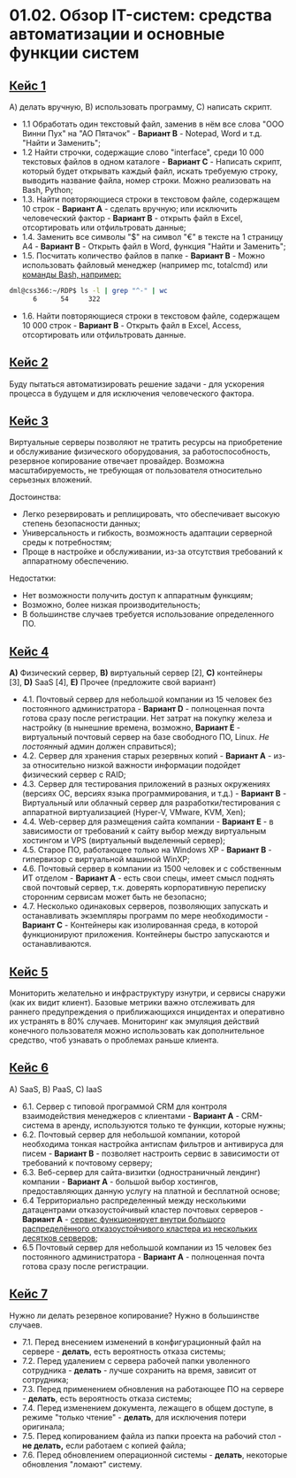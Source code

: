 # 01.02. Обзор IT-систем: cредства автоматизации и основные функции систем
## [Кейс 1](https://github.com/netology-code/slin-homeworks/blob/slin-7/1-02.md#%D0%BA%D0%B5%D0%B9%D1%81-1) 
А) делать вручную, B) использовать программу, C) написать скрипт.

- 1.1 Обработать один текстовый файл, заменив в нём все слова "ООО Винни Пух" на "АО Пятачок" - **Вариант В** - Notepad, Word и т.д. "Найти и Заменить";
- 1.2 Найти строчки, содержащие слово "interface", среди 10 000 текстовых файлов в одном каталоге - **Вариант C** - Написать скрипт, который будет открывать каждый файл, искать требуемую строку, выводить название файла, номер строки. Можно реализовать на Bash, Python;
- 1.3. Найти повторяющиеся строки в текстовом файле, содержащем 10 строк - **Вариант A** - сделать вручную; или исключить человеческий фактор - **Вариант B** - открыть файл в Excel, отсортировать или отфильтровать данные;
- 1.4. Заменить все символы "$" на символ "€" в тексте на 1 страницу А4 - **Вариант B** - Открыть файл в Word, функция "Найти и Заменить";
- 1.5. Посчитать количество файлов в папке  - **Вариант B** - Можно использовать файловый менеджер (например mc, totalcmd) или [команды Bash, например:](https://losst.ru/kolichestvo-fajlov-v-papke-linux)
```bash
dml@css366:~/RDP$ ls -l | grep "^-" | wc
      6      54     322
```
- 1.6. Найти повторяющиеся строки в текстовом файле, содержащем 10 000 строк - **Вариант B** - Открыть файл в Excel, Access, отсортировать или отфильтровать данные.

## [Кейс 2](https://github.com/netology-code/slin-homeworks/blob/slin-7/1-02.md#%D0%BA%D0%B5%D0%B9%D1%81-2)
Буду пытаться автоматизировать решение задачи - для ускорения процесса в будущем и для исключения человеческого фактора.

## [Кейс 3](https://github.com/netology-code/slin-homeworks/blob/slin-7/1-02.md#%D0%BA%D0%B5%D0%B9%D1%81-3)
Виртуальные серверы позволяют не тратить ресурсы на приобретение и обслуживание физического оборудования, за работоспособность, резервное копирование отвечает провайдер. Возможна масштабируемость, не требующая от пользователя относительно серьезных вложений.

Достоинства:
- Легко резервировать и реплицировать, что обеспечивает высокую степень безопасности данных;
- Универсальность и гибкость, возможность адаптации серверной среды к потребностям;
- Проще в настройке и обслуживании, из-за отсутствия требований к аппаратному обеспечению.

Недостатки:
- Нет возможности получить доступ к аппаратным функциям;
- Возможно, более низкая производительность;
- В большинстве случаев требуется использование определенного ПО.

## [Кейс 4](https://github.com/netology-code/slin-homeworks/blob/slin-7/1-02.md#%D0%BA%D0%B5%D0%B9%D1%81-4)
**A)** Физический сервер, **B)** виртуальный сервер [2], **C)** контейнеры [3], **D)** SaaS [4], **E)** Прочее (предложите свой вариант)

- 4.1. Почтовый сервер для небольшой компании из 15 человек без постоянного администратора - **Вариант D** - полноценная почта готова сразу после регистрации. Нет затрат на покупку железа и настройку (в нынешние времена, возможно, **Вариант E** - виртуальный почтовый сервер на базе свободного ПО, Linux. *Не постоянный* админ должен справиться);
- 4.2. Сервер для хранения старых резервных копий - **Вариант A** - из-за относительно низкой важности информации подойдет физический сервер с RAID;
- 4.3. Сервер для тестирования приложений в разных окружениях (версиях ОС, версиях языка программирования, и т.д.) - **Вариант B** - Виртуальный или облачный сервер для разработки/тестирования с аппаратной виртуализацией (Hyper-V, VMware, KVM, Xen);
- 4.4. Web-сервер для размещения сайта компании - **Вариант E** - в зависимости от требований к сайту выбор между виртуальным хостингом и VPS (виртуальный выделенный сервер);
- 4.5. Старое ПО, работающее только на Windows XP - **Вариант B** - гипервизор с виртуальной машиной WinXP;
- 4.6. Почтовый сервер в компании из 1500 человек и с собственным ИТ отделом - **Вариант A** - есть свои спецы, имеет смысл поднять свой почтовый сервер, т.к. доверять корпоративную переписку сторонним сервисам может быть не безопасно;
- 4.7. Несколько одинаковых серверов, позволяющих запускать и останавливать экземпляры программ по мере необходимости - **Вариант C** - Контейнеры как изолированная среда, в которой функционируют приложения. Контейнеры быстро запускаются и останавливаются.

## [Кейс 5](https://github.com/netology-code/slin-homeworks/blob/slin-7/1-02.md#%D0%BA%D0%B5%D0%B9%D1%81-5)
Мониторить желательно и инфраструктуру изнутри, и сервисы снаружи (как их видит клиент). Базовые метрики важно отслеживать для раннего предупреждения о приближающихся инцидентах и оперативно их устранять в 80% случаев. Мониторинг как эмуляция действий конечного пользователя можно использовать как дополнительное средство, чтоб узнавать о проблемах раньше клиента.

## [Кейс 6](https://github.com/netology-code/slin-homeworks/blob/slin-7/1-02.md#%D0%BA%D0%B5%D0%B9%D1%81-6)
A) SaaS, B) PaaS, C) IaaS

- 6.1. Сервер с типовой программой CRM для контроля взаимодействия менеджеров с клиентами - **Вариант A** - CRM-система в аренду, используются только те функции, которые нужны;
- 6.2. Почтовый сервер для небольшой компании, которой необходима тонкая настройка антиспам фильтров и антивируса для писем - **Вариант B** - позволяет настроить сервис в зависимости от требований к почтовому серверу;
- 6.3. Веб-сервер для сайта-визитки (одностраничный лендинг) компании - **Вариант A** - большой выбор хостингов, предоставляющих данную услугу на платной и бесплатной основе;
- 6.4 Территориально распределенный между несколькими датацентрами отказоустойчивый кластер почтовых серверов - **Вариант A** - [сервис функционирует внутри большого распределённого отказоустойчивого кластера из нескольких десятков серверов](https://lancloud.ru/articles/saas-ili-iaas-v-chyem-raznitsa/);
- 6.5 Почтовый сервер для небольшой компании из 15 человек без постоянного администратора - **Вариант A** - полноценная почта готова сразу после регистрации.

## [Кейс 7](https://clck.ru/32EqAn)
Нужно ли делать резервное копирование? Нужно в большинстве случаев.
- 7.1. Перед внесением изменений в конфигурационный файл на сервере - **делать**, есть вероятность отказа системы;
- 7.2. Перед удалением с сервера рабочей папки уволенного сотрудника - **делать** - лучше сохранить на время, зависит от сотрудника;
- 7.3. Перед применением обновления на работающее ПО на сервере - **делать**, есть вероятность отказа системы;
- 7.4. Перед изменением документа, лежащего в общем доступе, в режиме "только чтение" - **делать**, для исключения потери оригинала;
- 7.5. Перед копированием файла из папки проекта на рабочий стол - **не делать,** если работаем с копией файла;
- 7.6. Перед обновлением операционной системы - **делать**, некоторые обновления "ломают" систему.
